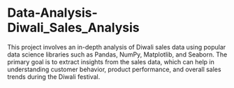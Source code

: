 # Data-Analysis-Diwali_Sales_Analysis

This project involves an in-depth analysis of Diwali sales data using popular data science libraries such as Pandas, NumPy, Matplotlib, and Seaborn. The primary goal is to extract insights from the sales data, which can help in understanding customer behavior, product performance, and overall sales trends during the Diwali festival.
